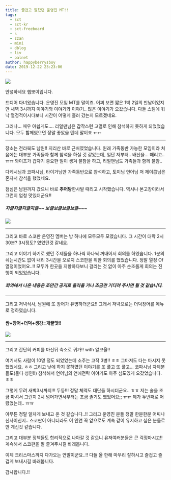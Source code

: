 ```yaml
---
title: 즐겁고 알찼던 운영진 MT!!
tags:
  - sct
  - sct-kr
  - sct-freeboard
  - s
  - zzan
  - mini
  - dblog
  - liv
  - palnet
author: happyberrysboy
date: 2019-12-22 23:23:06
---
```


![](https://steemitimages.com/0x0/https://cdn.steemitimages.com/DQmeVyCnkva2SjkjT5mk9XPo2BJzbK7szFE1pDqqAHrSBsC/WHALE_TITLE_COLORED_LOW.jpg)

안녕하세요 햅뽀이입니다.

드디어 다녀왔습니다. 운영진 모임 MT를 말이죠. 어찌 보면 짧은 1박 2일의 만남이었지만 새벽 3시까지 이야기와 이야기와 이야기.. 많은 이야기가 오갔습니다. 다들 스팀에 워낙 열정적이시다보니 시간이 어떻게 흘러 갔는지 모르겠네요.

그러나... 매우 아쉽게도.... 리얼맨님은 갑작스런 고열로 인해 참석하지 못하게 되었었습니다. 모두 함께였으면 정말 좋았을 텐데 말이죠 ㅠㅠ 

___

장소는 전라북도 남원!! 지리산 바로 근처였었습니다. 원래 가족동반 가능한 모임이라 처음에는 대부분 가족들과 함께 참석을 하실 것 같았는데, 일단 저부터.. 배신을... 때리고.. ㅠㅠ 와이프가 갑자기 중요한 일이 생겨 불참을 하고, 리얼맨님도 가족들과 함께 불참..

다케시님과 코파시님, 타이거님만 가족동반으로 참석하고, 토미님 연어님 저 제이콥님은 혼자서 참석을 했었네요.

점심은 남원까지 갔으니 바로 **추어탕**한사발 때리고 시작했습니다. 역시나 본고장이라서 그런지 엄청 맛있더군요!!

##### 지글지글지글지글~~ 보글보글보글보글~~~
![](https://cdn.steemitimages.com/DQmS6rrqo5WYYbULAkDzwSvoTbwFDu8EUpjBBKL9YQVEjEe/image.png)

___

그리고 바로 스코판 운영진 멤버는 방 하나에 모두모두 모였습니다. 그 시간이 대략 2시 30분? 3시정도? 였었던것 같네요. 

그리고 이야기 하기로 했던 주제들을 하나씩 하나씩 꺼내어서 회의를 하였습니다. 1분의 쉬는시간도 없이 내리 3시간을 오로지 스코판을 위한 회의를 했었습니다. 정말 열정 Of 열정이었어요..!! 모두가 한곳을 지향하다보니 걸리는 것 없이 아주 순조롭게 회의는 진행이 되었었습니다. 

##### 회의에서 나온 내용은 조만간 공지로 올라올 거니 조금만 기다려 주시면 될 것 같습니다.

___

그리고 저녁식사, 남원에 또 장어가 유명하더군요!! 그래서 저녁으로는 더덕장어를 메뉴로 정하였습니다.

####  쌈+장어+더덕+생강=개꿀맛!!

![](https://cdn.steemitimages.com/DQmdWVXyNwwr4mMGoLHriahMssMJS9Bu8GyXfzuw45CAv9k/image.png)

___

그리고 간단히 커피를 마신뒤 숙소로 귀가!! with 알코올!!

여기서도 사람이 10명 정도 되었었는데 소주는 고작 3병!! ㅎㅎ 그마저도 다는 마시지 못했었네요. ㅎㅎ
그리고 낮에 하지 못하였던 이야기를 또 풀고 또 풀고... 코파시님 자제분들도(둘다 성인!!) 참석해서 연어님의 연애전략 이야기도 아주 심도있게 오갔었습니다. ㅎㅎ

그렇게 무려 새벽3시까지!!! 두둥!!! 정말 체력도 대단들 하시더군요.. ㅎㅎ
저는 술을 조금 마셔서 그런지 2시 넘어가면서부터는 조금 졸기도 했었어요;; ㅠㅠ 제가 두번째로 어렸었는데..  ㅠㅠ

아무튼 정말 알차게 보내고 온 것 같습니다..!! 그리고 운영진 분들 정말 한분한분 어찌나 신사이신지.. 스코판이 아니더라도 이 인연 꼭 앞으로도 계속 같이 유지하고 싶은 분들로만 계신것 같습니다. 

그리고 대부분 정책들도 합리적으로 나아갈 것 같으니 유저여러분들은 큰 걱정마시고!! 계속해서 스코판을 잘 즐겨주시길 바래봅니다.

이제 크리스마스까지 다가오는 연말이군요..!! 다들 올 한해 마무리 잘하시고 즐겁고 즐겁게 보내시길 바래봅니다.

감사합니다.!!